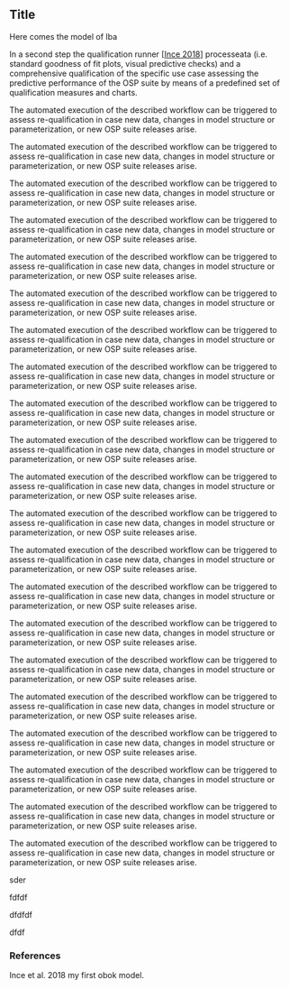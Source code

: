 ## Title

Here comes the model of Iba 


In a second step the qualification runner [[Ince 2018](https://github.com/sfrechen/Qualification-DDI-CYP3A4/blob/master/test.md#References)] processeata (i.e. standard goodness of fit plots, visual predictive checks) and a comprehensive qualification of the specific use case assessing the predictive performance of the OSP suite by means of a predefined set of qualification measures and charts. 

The automated execution of the described workflow can be triggered to assess re-qualification in case new data, changes in model structure or parameterization, or new OSP suite releases arise.


The automated execution of the described workflow can be triggered to assess re-qualification in case new data, changes in model structure or parameterization, or new OSP suite releases arise.


The automated execution of the described workflow can be triggered to assess re-qualification in case new data, changes in model structure or parameterization, or new OSP suite releases arise.


The automated execution of the described workflow can be triggered to assess re-qualification in case new data, changes in model structure or parameterization, or new OSP suite releases arise.


The automated execution of the described workflow can be triggered to assess re-qualification in case new data, changes in model structure or parameterization, or new OSP suite releases arise.


The automated execution of the described workflow can be triggered to assess re-qualification in case new data, changes in model structure or parameterization, or new OSP suite releases arise.


The automated execution of the described workflow can be triggered to assess re-qualification in case new data, changes in model structure or parameterization, or new OSP suite releases arise.


The automated execution of the described workflow can be triggered to assess re-qualification in case new data, changes in model structure or parameterization, or new OSP suite releases arise.


The automated execution of the described workflow can be triggered to assess re-qualification in case new data, changes in model structure or parameterization, or new OSP suite releases arise.


The automated execution of the described workflow can be triggered to assess re-qualification in case new data, changes in model structure or parameterization, or new OSP suite releases arise.


The automated execution of the described workflow can be triggered to assess re-qualification in case new data, changes in model structure or parameterization, or new OSP suite releases arise.


The automated execution of the described workflow can be triggered to assess re-qualification in case new data, changes in model structure or parameterization, or new OSP suite releases arise.


The automated execution of the described workflow can be triggered to assess re-qualification in case new data, changes in model structure or parameterization, or new OSP suite releases arise.


The automated execution of the described workflow can be triggered to assess re-qualification in case new data, changes in model structure or parameterization, or new OSP suite releases arise.


The automated execution of the described workflow can be triggered to assess re-qualification in case new data, changes in model structure or parameterization, or new OSP suite releases arise.


The automated execution of the described workflow can be triggered to assess re-qualification in case new data, changes in model structure or parameterization, or new OSP suite releases arise.


The automated execution of the described workflow can be triggered to assess re-qualification in case new data, changes in model structure or parameterization, or new OSP suite releases arise.


The automated execution of the described workflow can be triggered to assess re-qualification in case new data, changes in model structure or parameterization, or new OSP suite releases arise.


The automated execution of the described workflow can be triggered to assess re-qualification in case new data, changes in model structure or parameterization, or new OSP suite releases arise.


The automated execution of the described workflow can be triggered to assess re-qualification in case new data, changes in model structure or parameterization, or new OSP suite releases arise.


The automated execution of the described workflow can be triggered to assess re-qualification in case new data, changes in model structure or parameterization, or new OSP suite releases arise.










sder












fdfdf







































dfdfdf



dfdf



### References

Ince et al. 2018 my first obok model.

